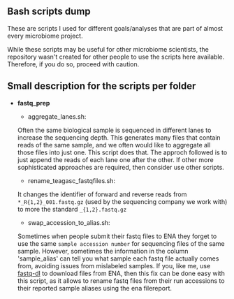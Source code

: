 ## Bash scripts dump

These are scripts I used for different goals/analyses that are part of almost every microbiome project.

While these scripts may be useful for other microbiome scientists, the repository wasn't created for other people to use the scripts here available. Therefore, if you do so, proceed with caution.

## Small description for the scripts per folder
* **fastq_prep**
	* aggregate_lanes.sh: 

	Often the same biological sample is sequenced in different lanes to increase the sequencing depth. This generates many files that contain reads of the same sample, and we often would like to aggregate all those files into just one. This script does that. The approch followed is to just append the reads of each lane one after the other. If other more sophisticated approaches are required, then consider use other scripts.

	* rename_teagasc_fastqfiles.sh: 

	It changes the identifier of forward and reverse reads from `*_R{1,2}_001.fastq.gz` (used by the sequencing company we work with) to more the standard `_{1,2}.fastq.gz`

	* swap_accession_to_alias.sh:

	Sometimes when people submit their fastq files to ENA they forget to use the same `sample accession number` for sequencing files of the same sample. However, sometimes the information in the column 'sample_alias' can tell you what sample each fastq file actually comes from, avoiding issues from mislabeled samples. If you, like me, use [fastq-dl](https://github.com/rpetit3/fastq-dl) to download files from ENA, then this fix can be done easy with this script, as it allows to rename fastq files from their run accessions to their reported sample aliases using the ena filereport.
